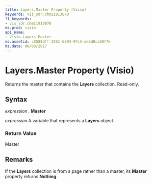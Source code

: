 ```yaml
---
title: Layers.Master Property (Visio)
keywords: vis_sdr.chm11913870
f1_keywords:
- vis_sdr.chm11913870
ms.prod: visio
api_name:
- Visio.Layers.Master
ms.assetid: c8580dff-3261-6394-97c5-ae5d8ca30f7e
ms.date: 06/08/2017
---
```



# Layers.Master Property (Visio)

Returns the master that contains the  **Layers** collection. Read-only.


## Syntax

 _expression_ . **Master**

 _expression_ A variable that represents a **Layers** object.


### Return Value

Master


## Remarks

If the  **Layers** collection is from a page rather than a master, its **Master** property returns **Nothing** .


